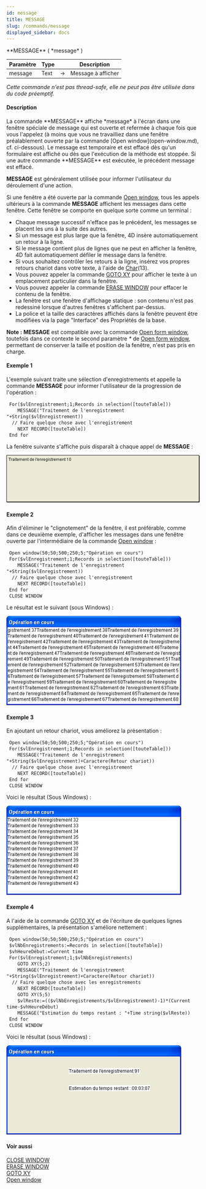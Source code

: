 ```yaml
---
id: message
title: MESSAGE
slug: /commands/message
displayed_sidebar: docs
---
```


<!--REF #_command_.MESSAGE.Syntax-->**MESSAGE** ( *message* )<!-- END REF-->
<!--REF #_command_.MESSAGE.Params-->
| Paramètre | Type |  | Description |
| --- | --- | --- | --- |
| message | Text | &#8594;  | Message à afficher |

<!-- END REF-->

*Cette commande n'est pas thread-safe, elle ne peut pas être utilisée dans du code préemptif.*


#### Description 

<!--REF #_command_.MESSAGE.Summary-->La commande **MESSAGE** affiche *message* à l'écran dans une fenêtre spéciale de message qui est ouverte et refermée à chaque fois que vous l'appelez (à moins que vous ne travailliez dans une fenêtre préalablement ouverte par la commande [Open window](open-window.md), cf.<!-- END REF--> ci-dessous). Le message est temporaire et est effacé dès qu'un formulaire est affiché ou dès que l'exécution de la méthode est stoppée. Si une autre commande **MESSAGE** est exécutée, le précédent message est effacé. 

**MESSAGE** est généralement utilisée pour informer l'utilisateur du déroulement d'une action. 

Si une fenêtre a été ouverte par la commande [Open window](open-window.md), tous les appels ultérieurs à la commande **MESSAGE** affichent les messages dans cette fenêtre. Cette fenêtre se comporte en quelque sorte comme un terminal :

* Chaque message successif n'efface pas le précédent, les messages se placent les uns à la suite des autres.
* Si un message est plus large que la fenêtre, 4D insère automatiquement un retour à la ligne.
* Si le message contient plus de lignes que ne peut en afficher la fenêtre, 4D fait automatiquement défiler le message dans la fenêtre.
* Si vous souhaitez contrôler les retours à la ligne, insérez vos propres retours chariot dans votre texte, à l'aide de [Char](char.md)(13).
* Vous pouvez appeler la commande [GOTO XY](goto-xy.md) pour afficher le texte à un emplacement particulier dans la fenêtre.
* Vous pouvez appeler la commande [ERASE WINDOW](erase-window.md) pour effacer le contenu de la fenêtre.
* La fenêtre est une fenêtre d'affichage statique : son contenu n'est pas redessiné lorsque d'autres fenêtres s'affichent par-dessus.
* La police et la taille des caractères affichés dans la fenêtre peuvent être modifiées via la page "Interface" des Propriétés de la base.

**Note :** **MESSAGE** est compatible avec la commande [Open form window](open-form-window.md), toutefois dans ce contexte le second paramètre *\** de [Open form window](open-form-window.md), permettant de conserver la taille et position de la fenêtre, n'est pas pris en charge. 

#### Exemple 1 

L'exemple suivant traite une sélection d'enregistrements et appelle la commande **MESSAGE** pour informer l'utilisateur de la progression de l'opération :

```4d
 For($vlEnregistrement;1;Records in selection([touteTable]))
    MESSAGE("Traitement de l'enregistrement "+String($vlEnregistrement))
  // Faire quelque chose avec l'enregistrement
    NEXT RECORD([touteTable])
 End for
```

La fenêtre suivante s'affiche puis disparaît à chaque appel de **MESSAGE** :

![](../assets/en/commands/pict25453.fr.png)

#### Exemple 2 

Afin d'éliminer le "clignotement" de la fenêtre, il est préférable, comme dans ce deuxième exemple, d'afficher les messages dans une fenêtre ouverte par l'intermédiaire de la commande [Open window](open-window.md) :

```4d
 Open window(50;50;500;250;5;"Opération en cours")
 For($vlEnregistrement;1;Records in selection([touteTable]))
    MESSAGE("Traitement de l'enregistrement "+String($vlEnregistrement))
  // Faire quelque chose avec l'enregistrement
    NEXT RECORD([touteTable])
 End for
 CLOSE WINDOW
```

Le résultat est le suivant (sous Windows) : 

![](../assets/en/commands/pict25454.fr.png)

#### Exemple 3 

En ajoutant un retour chariot, vous améliorez la présentation :

```4d
 Open window(50;50;500;250;5;"Opération en cours")
 For($vlEnregistrement;1;Records in selection([touteTable]))
    MESSAGE("Traitement de l'enregistrement "+String($vlEnregistrement)+Caractere(Retour chariot))
  // Faire quelque chose avec l'enregistrement
    NEXT RECORD([touteTable])
 End for
 CLOSE WINDOW
```

Voici le résultat (Sous Windows) :

![](../assets/en/commands/pict25455.fr.png)

#### Exemple 4 

A l'aide de la commande [GOTO XY](goto-xy.md) et de l'écriture de quelques lignes supplémentaires, la présentation s'améliore nettement : 

```4d
 Open window(50;50;500;250;5;"Opération en cours")
 $vlNbEnregistrements:=Records in selection([touteTable])
 $vhHeureDébut:=Current time
 For($vlEnregistrement;1;$vlNbEnregistrements)
    GOTO XY(5;2)
    MESSAGE("Traitement de l'enregistrement "+String($vlEnregistrement)+Caractere(Retour chariot))
  // Faire quelque chose avec les enregistrements
    NEXT RECORD([touteTable])
    GOTO XY(5;5)
    $vlReste:=(($vlNbEnregistrements/$vlEnregistrement)-1)*(Current time-$vhHeureDébut)
    MESSAGE("Estimation du temps restant : "+Time string($vlReste))
 End for
 CLOSE WINDOW
```

Voici le résultat (sous Windows) :

![](../assets/en/commands/pict25456.fr.png)

#### Voir aussi 

[CLOSE WINDOW](close-window.md)  
[ERASE WINDOW](erase-window.md)  
[GOTO XY](goto-xy.md)  
[Open window](open-window.md)  
